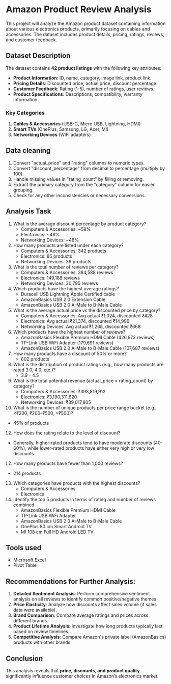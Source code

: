 # Amazon Product Review Analysis 
This project will analyze the Amazon product dataset containing information about various electronics products, primarily focusing on cables and accessories. The dataset includes product details, pricing, ratings, reviews, and customer feedback.

## **Dataset Description**
The dataset contains **42 product listings** with the following key attributes:
- **Product Information**: ID, name, category, image link, product link.
- **Pricing Details**: Discounted price, actual price, discount percentage.
- **Customer Feedback**: Rating (1-5), number of ratings, user reviews.
- **Product Specifications**: Descriptions, compatibility, warranty information.

### **Key Categories**
1. **Cables & Accessories** (USB-C, Micro USB, Lightning, HDMI)
2. **Smart TVs** (OnePlus, Samsung, LG, Acer, MI)
3. **Networking Devices** (WiFi adapters)

## Data cleaning 
1. Convert "actual_price" and "rating" columns to numeric types.
2. Convert "discount_percentage" from decimal to percentage (multiply by 100).
3. Handle missing values in "rating_count" by filling or removing.
4. Extract the primary category from the "category" column for easier grouping.
5. Check for any other inconsistencies or necessary conversions.

## Analysis Task
1. What is the average discount percentage by product category?
   - Computers & Accessories: ~58%
   - Electronics: ~48%
   - Networking Devices: ~48%
2. How many products are listed under each category?
   - Computers & Accessories: 342 products
   - Electronics: 85 products
   - Networking Devices: 39 products
3. What is the total number of reviews per category?
   - Computers & Accessories: 384,588 reviews
   - Electronics: 149,188 reviews
   - Networking Devices: 30,795 reviews
4. Which products have the highest average ratings?
   - Duracell USB Lightning Apple Certified cable
   - AmazonBasics USB 2.0 Extension Cable
   - AmazonBasics USB 2.0 A-Male to B-Male Cable
5. What is the average actual price vs the discounted price by category?
   - Computers & Accessories: Avg actual ₹1,024, discounted ₹428
   - Electronics: Avg actual ₹21,374, discounted ₹14,999
   - Networking Devices: Avg actual ₹1,268, discounted ₹668
6. Which products have the highest number of reviews?
   - AmazonBasics Flexible Premium HDMI Cable (426,973 reviews)
   - TP-Link USB WiFi Adapter (179,691 reviews)
   - AmazonBasics USB 2.0 A-Male to B-Male Cable (107,687 reviews)
7. How many products have a discount of 50% or more?
   - 602 products
8. What is the distribution of product ratings (e.g., how many products are rated 3.0, 
4.0, etc.)?
   - 3.9 - 4.5
9. What is the total potential revenue (actual_price × rating_count) by category?
   - Computers & Accessories: ₹393,819,912
   - Electronics: ₹3,190,311,620
   - Networking Devices: ₹39,017,805
10. What is the number of unique products per price range bucket (e.g., <₹200, 
₹200–₹500, >₹500)?
   - 45% of products
12. How does the rating relate to the level of discount? 
   - Generally, higher-rated products tend to have moderate discounts (40-60%), while lower-rated products have either very high or very low discounts.
12. How many products have fewer than 1,000 reviews? 
   - 214 products 
13. Which categories have products with the highest discounts? 
    - Computers & Accessories
    - Electronics
14. Identify the top 5 products in terms of rating and number of reviews combined. 
    - AmazonBasics Flexible Premium HDMI Cable
    - TP-Link USB WiFi Adapter
    - AmazonBasics USB 2.0 A-Male to B-Male Cable
    - OnePlus 80 cm Smart Android TV
    - MI 108 cm Full HD Android LED TV

## Tools used
   - Microsoft Excel 
   - Pivot Table

## Recommendations for Further Analysis:
1. **Detailed Sentiment Analysis**: Perform comprehensive sentiment analysis on all reviews to identify common positive/negative themes.
2. **Price Elasticity**: Analyze how discounts affect sales volume (if sales data were available).
3. **Brand Comparison**: Compare average ratings and prices across different brands.
4. **Product Lifetime Analysis**: Investigate how long products typically last based on review timelines.
5. **Competitive Analysis**: Compare Amazon's private label (AmazonBasics) products with other brands.

## Conclusion 
This analysis reveals that **price, discounts, and product quality** significantly influence customer choices in Amazon’s electronics market.
